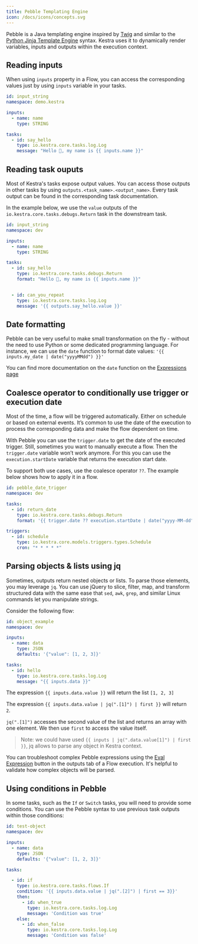 ```yaml
---
title: Pebble Templating Engine
icon: /docs/icons/concepts.svg
---
```



Pebble is a Java templating engine inspired by [Twig](https://twig.symfony.com/) and similar to the [Python Jinja Template Engine](https://palletsprojects.com/p/jinja/) syntax. Kestra uses it to dynamically render variables, inputs and outputs within the execution context.


## Reading inputs

When using `inputs` property in a Flow, you can access the corresponding values just by using `inputs` variable in your tasks.

```yaml
id: input_string
namespace: demo.kestra

inputs:
  - name: name
    type: STRING

tasks:
  - id: say_hello
    type: io.kestra.core.tasks.log.Log
    message: "Hello 👋, my name is {{ inputs.name }}"
```

## Reading task ouputs

Most of Kestra's tasks expose output values. You can access those outputs in other tasks by using `outputs.<task_name>.<output_name>`. Every task output can be found in the corresponding task documentation.

In the example below, we use the `value` outputs of the `io.kestra.core.tasks.debugs.Return` task in the downstream task.

```yaml
id: input_string
namespace: dev

inputs:
  - name: name
    type: STRING

tasks:
  - id: say_hello
    type: io.kestra.core.tasks.debugs.Return
    format: "Hello 👋, my name is {{ inputs.name }}"


  - id: can_you_repeat
    type: io.kestra.core.tasks.log.Log
    message: '{{ outputs.say_hello.value }}'
```

## Date formatting

Pebble can be very useful to make small transformation on the fly - without the need to use Python or some dedicated programming language.
For instance, we can use the `date` function to format date values: `'{{ inputs.my_date | date("yyyyMMdd") }}'`

You can find more documentation on the `date` function on the [Expressions page](06.expressions/03.filter/date.md)

## Coalesce operator to conditionally use trigger or execution date

Most of the time, a flow will be triggered automatically. Either on schedule or based on external events. It’s common to use the date of the execution to process the corresponding data and make the flow dependent on time.

With Pebble you can use the `trigger.date` to get the date of the executed trigger.
Still, sometimes you want to manually execute a flow. Then the `trigger.date` variable won’t work anymore. For this you can use the `execution.startDate` variable that returns the execution start date.

To support both use cases, use the coalesce operator `??`. The example below shows how to apply it in a flow.

```yaml
id: pebble_date_trigger
namespace: dev

tasks:
  - id: return_date
    type: io.kestra.core.tasks.debugs.Return
    format: '{{ trigger.date ?? execution.startDate | date("yyyy-MM-dd")}}'

triggers:
  - id: schedule
    type: io.kestra.core.models.triggers.types.Schedule
    cron: "* * * * *"
```

## Parsing objects & lists using jq

Sometimes, outputs return nested objects or lists. To parse those elements, you may leverage `jq`. You can use jQuery to slice, filter, map, and transform structured data with the same ease that `sed`, `awk`, `grep`, and similar Linux commands let you manipulate strings.

Consider the following flow:

```yaml
id: object_example
namespace: dev

inputs:
  - name: data
    type: JSON
    defaults: '{"value": [1, 2, 3]}'

tasks:
  - id: hello
    type: io.kestra.core.tasks.log.Log
    message: "{{ inputs.data }}"
```

The expression `{{ inputs.data.value }}` will return the list `[1, 2, 3]`

The expression `{{ inputs.data.value | jq(".[1]") | first }}` will return `2`.

`jq(".[1]")` accesses the second value of the list and returns an array with one element. We then use `first` to access the value itself.

> Note: we could have used `{{ inputs | jq(".data.value[1]") | first }}`, jq allows to parse any object in Kestra context.

You can troubleshoot complex Pebble expressions using the [Eval Expression](../04.user-interface-guide/04-executions.md) button in the outputs tab of a Flow execution. It's helpful to validate how complex objects will be parsed.


## Using conditions in Pebble

In some tasks, such as the `If` or `Switch` tasks, you will need to provide some conditions. You can use the Pebble syntax to use previous task outputs within those conditions:

```yaml
id: test-object
namespace: dev

inputs:
  - name: data
    type: JSON
    defaults: '{"value": [1, 2, 3]}'

tasks:

  - id: if
    type: io.kestra.core.tasks.flows.If
    condition: '{{ inputs.data.value | jq(".[2]") | first == 3}}'
    then:
      - id: when_true
        type: io.kestra.core.tasks.log.Log
        message: 'Condition was true'
    else:
      - id: when_false
        type: io.kestra.core.tasks.log.Log
        message: 'Condition was false'
```

